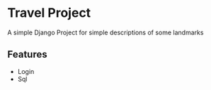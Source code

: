 
# Travel Project

A simple Django Project for simple descriptions of some landmarks 

## Features

- Login
- Sql 


